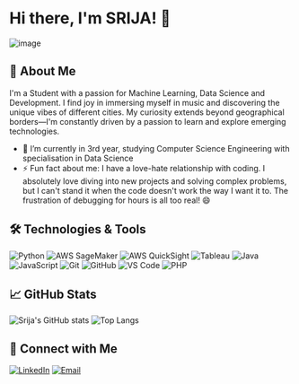 # Hi there, I'm SRIJA! 👋

![image](https://github.com/lily02092003/lily02092003/assets/108693415/b228d754-af52-44dd-93ac-3432822ee525)


## 🚀 About Me

I'm a Student with a passion for Machine Learning, Data Science and Development. I find joy in immersing myself in music and discovering the unique vibes of different cities. My curiosity extends beyond geographical borders—I'm constantly driven by a passion to learn and explore emerging technologies.

- 🌱 I’m currently in 3rd year, studying Computer Science Engineering with specialisation in Data Science
- ⚡ Fun fact about me: I have a love-hate relationship with coding. I absolutely love diving into new projects and solving complex problems, but I can't stand it when the code doesn't work the way I want it to. The frustration of debugging for hours is all too real! 😄

## 🛠️ Technologies & Tools

![Python](https://img.shields.io/badge/-Python-05122A?style=flat&logo=python)
![AWS SageMaker](https://img.shields.io/badge/-AWS%20SageMaker-05122A?style=flat&logo=amazonaws) 
![AWS QuickSight](https://img.shields.io/badge/-AWS%20QuickSight-05122A?style=flat&logo=amazonaws) 
![Tableau](https://img.shields.io/badge/-Tableau-05122A?style=flat&logo=tableau)
![Java](https://img.shields.io/badge/-Java-05122A?style=flat&logo=java)
![JavaScript](https://img.shields.io/badge/-JavaScript-05122A?style=flat&logo=javascript)
![Git](https://img.shields.io/badge/-Git-05122A?style=flat&logo=git)
![GitHub](https://img.shields.io/badge/-GitHub-05122A?style=flat&logo=github)
![VS Code](https://img.shields.io/badge/-VS%20Code-05122A?style=flat&logo=visual-studio-code)
![PHP](https://img.shields.io/badge/-PHP-05122A?style=flat&logo=php)


## 📈 GitHub Stats

![Srija's GitHub stats](https://github-readme-stats.vercel.app/api?username=lily02092003&show_icons=true&hide_border=true)
![Top Langs](https://github-readme-stats.vercel.app/api/top-langs/?username=lily02092003&layout=compact&hide_border=true)


## 🔗 Connect with Me

[![LinkedIn](https://img.shields.io/badge/-LinkedIn-05122A?style=flat&logo=linkedin)](https://linkedin.com/in/srijachakraborty123)
[![Email](https://img.shields.io/badge/-Email-05122A?style=flat&logo=gmail)](mailto:srijachakraborty123@gmail.com)
